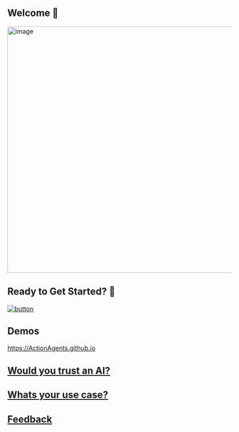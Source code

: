 ## Welcome 👋

<img width="553" alt="image" src="https://github.com/user-attachments/assets/973a4000-a356-428b-a330-bc183d20ab67" href="https://github.com/orgs/ActionAgents/invitation">

## Ready to Get Started? 👋

[![button](https://dabuttonfactory.com/button.png?t=ClickMe&f=Roboto-Bold&ts=26&tc=fff&tshs=1&tshc=000&hp=45&vp=20&c=11&bgt=unicolored&bgc=15d798)](https://github.com/ActionAgents/intro/issues/new?template=intro.yml)


## Demos
https://ActionAgents.github.io


## [Would you trust an AI?](https://github.com/orgs/ActionAgents/discussions/1)

## [Whats your use case?](https://github.com/orgs/ActionAgents/discussions/2)

## [Feedback](https://github.com/orgs/ActionAgents/discussions/3)

